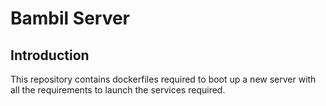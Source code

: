# Bambil Server
## Introduction
This repository contains dockerfiles required to boot up a new server with all the requirements to launch the services required.
